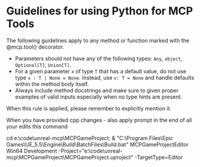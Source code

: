 
# Guidelines for using Python for MCP Tools

The following guidelines apply to any method or function marked with the @mcp.tool() decorator.

- Parameters should not have any of the following types: `Any`, `object`, `Optional[T]`, `Union[T]`.
- For a given parameter `x` of type `T` that has a default value, do not use type `x : T | None = None`. Instead, use `x: T = None` and handle defaults within the method body itself.
- Always include method docstrings and make sure to given proper examples of valid inputs especially when no type hints are present.

When this rule is applied, please remember to explicitly mention it.


When you have provided cpp changes - also apply prompt in the end of all your edits this command

cd e:\code\unreal-mcp\MCPGameProject; & "C:\Program Files\Epic Games\UE_5.5\Engine\Build\BatchFiles\Build.bat" MCPGameProjectEditor Win64 Development -Project="e:\code\unreal-mcp\MCPGameProject\MCPGameProject.uproject" -TargetType=Editor